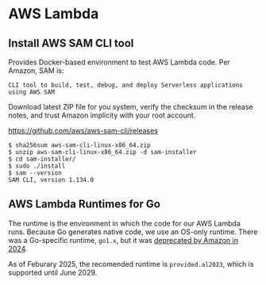 
# AWS Lambda



## Install AWS SAM CLI tool

Provides Docker-based environment to test AWS Lambda code. Per Amazon, SAM is:

    CLI tool to build, test, debug, and deploy Serverless applications using AWS SAM

Download latest ZIP file for you system, verify the checksum in the release notes,
and trust Amazon implicity with your root account.

https://github.com/aws/aws-sam-cli/releases

    $ sha256sum aws-sam-cli-linux-x86_64.zip
    $ unzip aws-sam-cli-linux-x86_64.zip -d sam-installer
    $ cd sam-installer/
    $ sudo ./install 
    $ sam --version
    SAM CLI, version 1.134.0

## AWS Lambda Runtimes for Go

The runtime is the environment in which the code for our AWS Lambda runs.
Because Go generates native code, we use an OS-only runtime. There was a 
Go-specific runtime, `go1.x`, but it was [deprecated by Amazon in 2024](https://aws.amazon.com/blogs/compute/migrating-aws-lambda-functions-from-the-go1-x-runtime-to-the-custom-runtime-on-amazon-linux-2/).

As of Feburary 2025, the recomended runtime is `provided.al2023`, which is
supported until June 2029.
